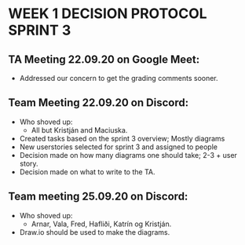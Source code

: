# WEEK 1 DECISION PROTOCOL SPRINT 3

## TA Meeting 22.09.20 on Google Meet:
 - Addressed our concern to get the grading comments sooner. 

## Team Meeting 22.09.20 on Discord:
 - Who shoved up:
   - All but Kristján and Maciuska.
 - Created tasks based on the sprint 3 overview; Mostly diagrams
 - New userstories selected for sprint 3 and assigned to people
 - Decision made on how many diagrams one should take; 2-3 + user story.
 - Decision made on what to write to the TA.

## Team meeting 25.09.20 on Discord:
 - Who shoved up:
   - Arnar, Vala, Fred, Hafliði, Katrín og Kristján.
 - Draw.io should be used to make the diagrams. 